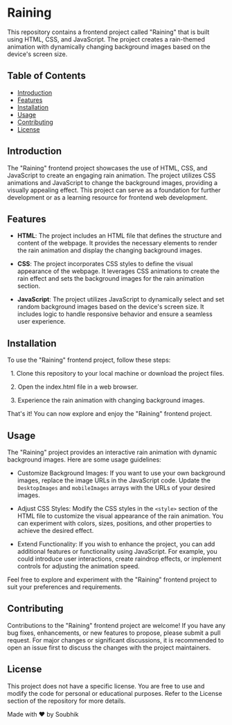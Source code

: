 # Raining
This repository contains a frontend project called "Raining" that is built using HTML, CSS, and JavaScript. The project creates a rain-themed animation with dynamically changing background images based on the device's screen size.

## Table of Contents
- [Introduction](#introduction)
- [Features](#features)
- [Installation](#installation)
- [Usage](#usage)
- [Contributing](#contributing)
- [License](#license)

## Introduction
The "Raining" frontend project showcases the use of HTML, CSS, and JavaScript to create an engaging rain animation. The project utilizes CSS animations and JavaScript to change the background images, providing a visually appealing effect. This project can serve as a foundation for further development or as a learning resource for frontend web development.

## Features
- **HTML**:  The project includes an HTML file that defines the structure and content of the webpage. It provides the necessary elements to render the rain animation and display the changing background images.

- **CSS**: The project incorporates CSS styles to define the visual appearance of the webpage. It leverages CSS animations to create the rain effect and sets the background images for the rain animation section.

- **JavaScript**: The project utilizes JavaScript to dynamically select and set random background images based on the device's screen size. It includes logic to handle responsive behavior and ensure a seamless user experience.

## Installation
To use the "Raining" frontend project, follow these steps:

&nbsp; 1. Clone this repository to your local machine or download the project files.

&nbsp; 2. Open the index.html file in a web browser.

&nbsp; 3. Experience the rain animation with changing background images.

That's it! You can now explore and enjoy the "Raining" frontend project.

## Usage
The "Raining" project provides an interactive rain animation with dynamic background images. Here are some usage guidelines:

- Customize Background Images: If you want to use your own background images, replace the image URLs in the JavaScript code. Update the `DesktopImages` and `mobileImages` arrays with the URLs of your desired images.

- Adjust CSS Styles: Modify the CSS styles in the `<style>` section of the HTML file to customize the visual appearance of the rain animation. You can experiment with colors, sizes, positions, and other properties to achieve the desired effect.

- Extend Functionality: If you wish to enhance the project, you can add additional features or functionality using JavaScript. For example, you could introduce user interactions, create raindrop effects, or implement controls for adjusting the animation speed.

Feel free to explore and experiment with the "Raining" frontend project to suit your preferences and requirements.

## Contributing
Contributions to the "Raining" frontend project are welcome! If you have any bug fixes, enhancements, or new features to propose, please submit a pull request. For major changes or significant discussions, it is recommended to open an issue first to discuss the changes with the project maintainers.

## License
This project does not have a specific license. You are free to use and modify the code for personal or educational purposes. Refer to the License section of the repository for more details.

Made with ❤️ by Soubhik